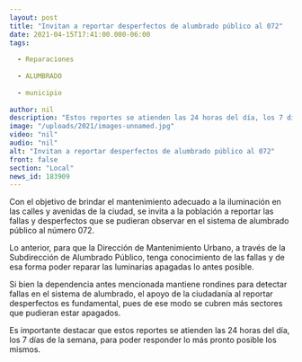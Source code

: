 ```yaml
---
layout: post
title: "Invitan a reportar desperfectos de alumbrado público al 072"
date: 2021-04-15T17:41:00.000-06:00
tags:
  
  - Reparaciones
  
  - ALUMBRADO
  
  - municipio
  
author: nil
description: "Estos reportes se atienden las 24 horas del día, los 7 días de la semana, para poder responder lo más pronto posible los mismos."
image: "/uploads/2021/images-unnamed.jpg"
video: "nil"
audio: "nil"
alt: "Invitan a reportar desperfectos de alumbrado público al 072"
front: false
section: "Local"
news_id: 183909
---
```


Con el objetivo de brindar el mantenimiento adecuado a la iluminación en las calles y avenidas de la ciudad, se invita a la población a reportar las fallas y desperfectos que se pudieran observar en el sistema de alumbrado público al número 072.

Lo anterior, para que la Dirección de Mantenimiento Urbano, a través de la Subdirección de Alumbrado Público, tenga conocimiento de las fallas y de esa forma poder reparar las luminarias apagadas lo antes posible.

Si bien la dependencia antes mencionada mantiene rondines para detectar fallas en el sistema de alumbrado, el apoyo de la ciudadanía al reportar desperfectos es fundamental, pues de ese modo se cubren más sectores que pudieran estar apagados.

Es importante destacar que estos reportes se atienden las 24 horas del día, los 7 días de la semana, para poder responder lo más pronto posible los mismos.